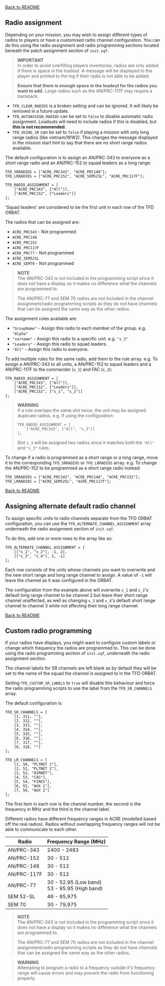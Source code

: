 [Back to README](/README.md#documentation)

## Radio assignment

Depending on your mission, you may wish to assign different types of radios to players or have a customised radio channel configuration. You can do this using the radio assignment and radio programming sections located beneath the patch assignment section of `init.sqf`.

> **IMPORTANT**  
> In order to avoid overfilling players inventories, radios are only added if there is space in the loadout. A message will be displayed to the player and printed to the log if their radio is not able to be added.  
> 
> **Ensure that there is enough space in the loadout for the radios you want to add.** Large radios such as the AN/PRC-117F may require a backpack.

- `TFD_CLEAR_RADIOS` is a broken setting and can be ignored. It will likely be removed in a future update.
- `TFD_AUTOASSIGN_RADIOS` can be set to `false` to disable automatic radio assignment. Loadouts will need to include radios if this is disabled, but **this is not recommended**.
- `TFD_USING_SR` can be set to `false` if playing a mission with only long range radios (like vietnam/WW2). This changes the message displayed in the mission start hint to say that there are no short range radios available.

The default configuration is to assign an AN/PRC-343 to everyone as a short range radio and an AN/PRC-152 to squad leaders as a long range:

```sqf
TFD_SRRADIOS = ["ACRE_PRC343", "ACRE_PRC148"];
TFD_LRRADIOS = ["ACRE_PRC152", "ACRE_SEM52SL", "ACRE_PRC117F"];

TFD_RADIO_ASSIGNMENT = [
    ["ACRE_PRC343", ["All"]],
    ["ACRE_PRC152", ["Leaders"]]
];
```

'Squad leaders' are considered to be the first unit in each row of the TFD ORBAT.

The radios that can be assigned are:
- `ACRE_PRC343` - Not programmed
- `ACRE_PRC148`
- `ACRE_PRC152`
- `ACRE_PRC117F`
- `ACRE_PRC77` - Not programmed
- `ACRE_SEM52SL`
- `ACRE_SEM70` - Not programmed

> **NOTE**  
> The AN/PRC-343 is not included in the programming script since it does not have a display so it makes no difference what the channels are programmed to. 
> 
> The AN/PRC-77 and SEM 70 radios are not included in the channel assignment/radio programming scripts as they do not have channels that can be assigned the same way as the other radios.

The assignment rules available are:
- `"GroupName"` - Assign this radio to each member of the group. e.g. `"Alpha"`
- `"varname"` - Assign this radio to a specific unit. e.g. `"s_3"`
- `"Leaders"` - Assign this radio to squad leaders.
- `"All"` - Assign this radio to everyone.

To add multiple rules for the same radio, add them to the rule array. e.g. To assign a AN/PRC-343 to all units, a AN/PRC-152 to squad leaders and a AN/PRC-117F to the commander (`s_1`) and FAC (`s_2`):

```sqf
TFD_RADIO_ASSIGNMENT = [
    ["ACRE_PRC343", ["All"]],
    ["ACRE_PRC152", ["Leaders"]],
    ["ACRE_PRC152", ["s_1", "s_2"]]
];
```

> **WARNING**  
> If a rule overlaps the same slot twice, the unit may be assigned duplicate radios. e.g. If using the configuration:
> ```sqf
> TFD_RADIO_ASSIGNMENT = [
>     ["ACRE_PRC343", ["All", "s_3"]]
> ];
> ```
> Slot `s_3` will be assigned two radios since it matches both the `"All"` and `"s_3"` rules.

To change if a radio is programmed as a short range or a long range, move it to the corresponding `TFD_SRRADIOS` or `TFD_LRRADIOS` array. e.g. To change the AN/PRC-152 to be programmed as a short range radio instead:

```sqf
TFD_SRRADIOS = ["ACRE_PRC343", "ACRE_PRC148", "ACRE_PRC152"];
TFD_LRRADIOS = ["ACRE_SEM52SL", "ACRE_PRC117F"];
```

[Back to README](/README.md#documentation)

## Assigning alternate default radio channel

To assign specific units to radio channels separate from the TFD ORBAT configuration, you can use the `TFD_ALTERNATE_CHANNEL_ASSIGNMENT` array underneath the radio assignment section of `init.sqf`.

To do this, add one or more rows to the array like so:

```sqf
TFD_ALTERNATE_CHANNEL_ASSIGNMENT = [
    [["s_1", "s_2"], -1, 2],
    [["s_3", "s_4"], 3, -1]
];
```
Each row consists of the units whose channels you want to overwrite and the new short range and long range channel to assign. A value of `-1` will leave the channel as it was configured in the ORBAT.

The configuration from the example above will overwrite `s_1` and `s_2`'s default long range channel to be channel 2 but leave their short range channel unaffected, as well as changing `s_3` and `s_4`'s default short range channel to channel 3 while not affecting their long range channel.

[Back to README](/README.md#documentation)

## Custom radio programming

If your radios have displays, you might want to configure custom labels or change which frequency the radios are programmed to. This can be done using the radio programming section of `init.sqf`, underneath the radio assignment section.

The channel labels for SR channels are left blank as by default they will be set to the name of the squad the channel is assigned to in the TFD ORBAT.

Setting `TFD_CUSTOM_SR_LABELS` to `true` will disable this behaviour and force the radio programming scripts to use the label from the `TFD_SR_CHANNELS` array.

The default configuration is:

```sqf
TFD_SR_CHANNELS = [
    [1, 311, ""],
    [2, 312, ""],
    [3, 313, ""],
    [4, 314, ""],
    [5, 315, ""],
    [6, 316, ""],
    [7, 317, ""],
    [8, 318, ""]
];

TFD_LR_CHANNELS = [
    [1, 50, "PLTNET 1"],
    [2, 51, "PLTNET 2"],
    [3, 52, "AIRNET"],
    [4, 53, "CAS"],
    [5, 54, "FIRES"],
    [6, 55, "AUX 1"],
    [7, 56, "AUX 2"]
];
```

The first item in each row is the channel number, the second is the frequency in MHz and the third is the channel label.

Different radios have different frequency ranges in ACRE (modelled based off the real radios). Radios without overlapping frequency ranges will not be able to communicate to each other.

| Radio | Frequency Range (MHz) |
| --- | --- |
| AN/PRC-343 | 2400 - 2483 | 
| AN/PRC-152 | 30 - 512 |
| AN/PRC-148 | 30 - 512 |
| AN/PRC-117F | 30 - 512 |
| AN/PRC-77 | 30 - 52.95 (Low band)<br>53 - 95.95 (High band) |
| SEM 52-SL | 46 - 65,975 |
| SEM 70 | 30 - 79,975 |

> **NOTE**  
> The AN/PRC-343 is not included in the programming script since it does not have a display so it makes no difference what the channels are programmed to. 
> 
> The AN/PRC-77 and SEM 70 radios are not included in the channel assignment/radio programming scripts as they do not have channels that can be assigned the same way as the other radios.

> **WARNING**  
> Attempting to program a radio to a frequency outside it's frequency range will cause errors and may prevent the radio from functioning properly.